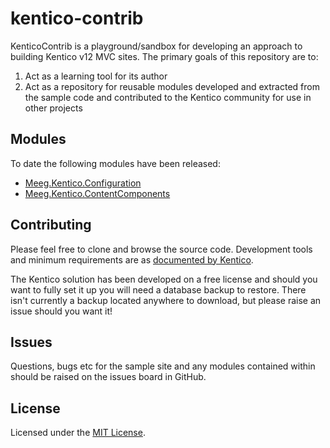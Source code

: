 # kentico-contrib

KenticoContrib is a playground/sandbox for developing an approach to building Kentico v12 MVC sites. The primary goals of this repository are to:

1. Act as a learning tool for its author
2. Act as a repository for reusable modules developed and extracted from the sample code and contributed to the Kentico community for use in other projects

## Modules

To date the following modules have been released:

* [Meeg.Kentico.Configuration](src/Meeg.Kentico.Configuration)
* [Meeg.Kentico.ContentComponents](src/Meeg.Kentico.ContentComponents)

## Contributing

Please feel free to clone and browse the source code. Development tools and minimum requirements are as [documented by Kentico](https://docs.kentico.com/k12sp/installation/system-requirements#Systemrequirements-Developmenttools).

The Kentico solution has been developed on a free license and should you want to fully set it up you will need a database backup to restore. There isn't currently a backup located anywhere to download, but please raise an issue should you want it!

## Issues

Questions, bugs etc for the sample site and any modules contained within should be raised on the issues board in GitHub.

## License

Licensed under the [MIT License](LICENSE).
